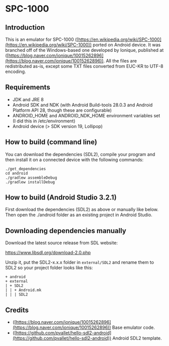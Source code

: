 # SPC-1000

## Introduction

This is an emulator for SPC-1000 ([https://en.wikipedia.org/wiki/SPC-1000](https://en.wikipedia.org/wiki/SPC-1000)) ported on Android device. It was branched off of the Windows-based one developed by Ionique, published at ([https://blog.naver.com/ionique/10015262896](https://blog.naver.com/ionique/10015262896)). All the files are redistributed as-is, except some TXT files converted from EUC-KR to UTF-8 encoding.

## Requirements
- JDK and JRE 8
- Android SDK and NDK (with Android Build-tools 28.0.3 and Android Platform API 28, though these are configurable)
- ANDROID_HOME and ANDROID_NDK_HOME environment variables set (I did this in /etc/environment)
- Android device (> SDK version 19, Lollipop)

## How to build (command line)

You can download the dependencies (SDL2), compile your program and then install it on a connected device with the following commands:
```
./get_dependencies
cd android
./gradlew assembleDebug
./gradlew installDebug
```

## How to build (Android Studio 3.2.1)

First download the dependencies (SDL2) as above or manually like below. Then open the ./android folder as an existing project in Android Studio.

## Downloading dependencies manually

Download the latest source release from SDL website:

https://www.libsdl.org/download-2.0.php

Unzip it, put the SDL2-x.x.x folder in `external/SDL2` and rename them to SDL2 so your project folder looks like this:
```
+ android
+ external
| + SDL2
| | + Android.mk
| | | SDL2
```
## Credits

- ([https://blog.naver.com/ionique/10015262896](https://blog.naver.com/ionique/10015262896)) Base emulator code.
- ([https://github.com/pvallet/hello-sdl2-android](https://github.com/pvallet/hello-sdl2-android)) Android SDL2 template.
